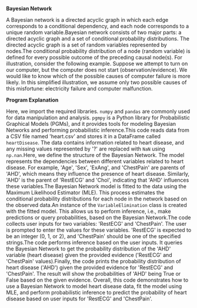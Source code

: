 **Bayesian Network**


A Bayesian network is a directed acyclic graph in which each edge corresponds to a conditional dependency, and each node corresponds to a unique random variable.Bayesian network consists of two major parts: a directed acyclic graph and a set of conditional probability distributions.
The directed acyclic graph is a set of random variables represented by nodes.The conditional probability distribution of a node (random variable) is defined for every possible outcome of the preceding causal node(s).
For illustration, consider the following example. 
Suppose we attempt to turn on our computer, but the computer does not start (observation/evidence). We would like to know which of the possible causes of computer failure is more likely. In this simplified illustration, we assume only two possible causes of this misfortune: electricity failure and computer malfunction.

**Program Explanation**


Here, we import the required libraries. `numpy` and `pandas` are commonly used for data manipulation and analysis. `pgmpy` is a Python library for Probabilistic Graphical Models (PGMs), and it provides tools for modeling Bayesian Networks and performing probabilistic inference.This code reads data from a CSV file named 'heart.csv' and stores it in a DataFrame called `heartDisease`. The data contains information related to heart disease, and any missing values represented by '?' are replaced with `NaN` using `np.nan`.Here, we define the structure of the Bayesian Network. The model represents the dependencies between different variables related to heart disease. For example, 'Age', 'Sex', 'ExAng', and 'ChestPain' are parents of 'AHD', which means they influence the presence of heart disease. Similarly, 'AHD' is the parent of 'RestECG' and 'Chol', indicating that 'AHD' influences these variables.The Bayesian Network model is fitted to the data using the Maximum Likelihood Estimator (MLE). This process estimates the conditional probability distributions for each node in the network based on the observed data.An instance of the `VariableElimination` class is created with the fitted model. This allows us to perform inference, i.e., make predictions or query probabilities, based on the Bayesian Network.The code collects user inputs for two variables: 'RestECG' and 'ChestPain'. The user is prompted to enter the values for these variables. 'RestECG' is expected to be an integer (0, 1, or 2), and 'ChestPain' should be one of the specified strings.The code performs inference based on the user inputs. It queries the Bayesian Network to get the probability distribution of the 'AHD' variable (heart disease) given the provided evidence ('RestECG' and 'ChestPain' values).Finally, the code prints the probability distribution of heart disease ('AHD') given the provided evidence for 'RestECG' and 'ChestPain'. The result will show the probabilities of 'AHD' being True or False based on the given evidence.
Overall, this code demonstrates how to use a Bayesian Network to model heart disease data, fit the model using MLE, and perform probabilistic inference to predict the probability of heart disease based on user inputs for 'RestECG' and 'ChestPain'.
